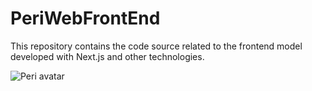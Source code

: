 # PeriWebFrontEnd
This repository contains the code source related to the frontend model developed with Next.js and other technologies.

![Peri avatar](https://avatars.githubusercontent.com/u/106036488?s=200&v=4)
